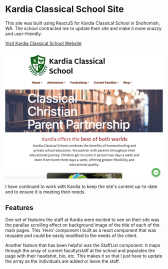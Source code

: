 # Kardia Classical School Site
This site was built using ReactJS for Kardia Classical School in Snohomish, WA. The school contracted me to update their site and make it more snazzy and user-friendly. 

[Visit Kardia Classical School Website](https://www.kardiaclassical.org/)

![Kardia Classical Website Screenshot](./src/assets/screenshot.png)

I have continued to work with Kardia to keep the site's content up-to-date and to ensure it is meeting their needs.

## Features
One set of features the staff at Kardia were excited to see on their site was the parallax scrolling effect on background image of the title of each of the main pages. This 'Hero' component I built as a react component that was reusable and could be easily modified to the needs of the client.

Another feature that has been helpful was the StaffList component. It maps through the array of current faculty/staff at the school and populates the page with their headshot, bio, etc. This makes it so that I just have to update the array as the individuals are added or leave the staff.